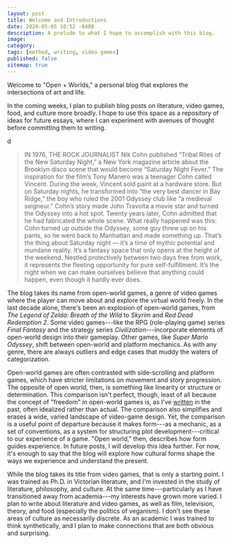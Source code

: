 ```yaml
---
layout: post
title: Welcome and Introductions
date: 2020-05-05 10:52 -0400
description: A prelude to what I hope to accomplish with this blog.
image: 
category: 
tags: [method, writing, video games]
published: false
sitemap: true
---
```

Welcome to "Open + Worlds," a personal blog that explores the intersections of art and life.

In the coming weeks, I plan to publish blog posts on literature, video games, food, and culture more broadly. I hope to use this space as a repository of ideas for future essays, where I can experiment with avenues of thought before committing them to writing.

d

> IN 1976, THE ROCK JOURNALIST Nik Cohn published “Tribal Rites of the New Saturday Night,” a New York magazine article about the Brooklyn disco scene that would become “Saturday Night Fever.” The inspiration for the film’s Tony Manero was a teenager Cohn called Vincent. During the week, Vincent sold paint at a hardware store. But on Saturday nights, he transformed into “the very best dancer in Bay Ridge,” the boy who ruled the 2001 Odyssey club like “a medieval seigneur.” Cohn’s story made John Travolta a movie star and turned the Odyssey into a hot spot. Twenty years later, Cohn admitted that he had fabricated the whole scene.
> What really happened was this: Cohn turned up outside the Odyssey, some guy threw up on his pants, so he went back to Manhattan and made something up. That’s the thing about Saturday night — it’s a time of mythic potential and mundane reality. It’s a fantasy space that only opens at the height of the weekend. Nestled protectively between two days free from work, it represents the fleeting opportunity for pure self-fulfillment. It’s the night when we can make ourselves believe that anything could happen, even though it hardly ever does.

The blog takes its name from open-world games, a genre of video games where the player can move about and explore the virtual world freely. In the last decade alone, there's been an explosion of open-world games, from *The Legend of Zelda: Breath of the Wild* to *Skyrim* and *Red Dead Redemption 2*. Some video games---like the RPG (role-playing game) series *Final Fantasy* and the strategy series *Civilization*---incorporate elements of open-world design into their gameplay. Other games, like *Super Mario Odyssey*, shift between open-world and platform mechanics. As with any genre, there are always outliers and edge cases that muddy the waters of categorization.

Open-world games are often contrasted with side-scrolling and platform games, which have stricter limitations on movement and story progression. The opposite of open world, then, is something like linearity or structure or determination. This comparison isn't perfect, though, least of all because the concept of "freedom" in open-world games is, as I've [written](https://www.publicbooks.org/games-for-a-fallen-world/) in the past, often idealized rather than actual. The comparison also simplifies and erases a wide, varied landscape of video-game design. Yet, the comparison is a useful point of departure because it makes form---as a mechanic, as a set of conventions, as a system for structuring plot development---critical to our experience of a game. "Open world," then, describes how form guides experience. In future posts, I will develop this idea further. For now, it's enough to say that the blog will explore how cultural forms shape the ways we experience and understand the present.

While the blog takes its title from video games, that is only a starting point. I was trained as Ph.D. in Victorian literature, and I'm invested in the study of literature, philosophy, and culture. At the same time---particularly as I have transitioned away from academia---my interests have grown more varied. I plan to write about literature and video games, as well as film, television, theory, and food (especially the politics of veganism). I don't see these areas of culture as necessarily discrete. As an academic I was trained to think synthetically, and I plan to make connections that are both obvious and surprising.
